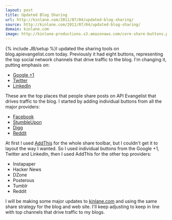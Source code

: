 ```yaml
---
layout: post
title: Updated Blog Sharing
url: http://kinlane.com/2011/07/04/updated-blog-sharing/
source: http://kinlane.com/2011/07/04/updated-blog-sharing/
domain: kinlane.com
image: http://kinlane-productions.s3.amazonaws.com/core-share-buttons.png
---
```

{% include JB/setup %}<img src="http://kinlane-productions.s3.amazonaws.com/core-share-buttons.png" alt="" align="right" />I updated the sharing tools on blog.apievangelist.com today. Previously it had eight buttons, representing the top social network channels that drive traffic to the blog. I'm changing it, putting emphasis on:
<ul class="mainlist">
     <li>
          <a title="Google +1" href="http://www.google.com/webmasters/+1/button/" target="_blank">Google +1</a>
     </li>
     <li>
          <a title="Twitter Share Button" href="http://twitter.com/about/resources/tweetbutton" target="_blank">Twitter</a>
     </li>
     <li>
          <a title="LinkedIn Share Button" href="http://www.linkedin.com/publishers" target="_blank">LinkedIn</a>
     </li>
</ul>These are the top places that people share posts on API Evangelist that drives traffic to the blog. <img src="http://kinlane-productions.s3.amazonaws.com/secondary-share-buttons.png" alt="" align="right" />I started by adding individual buttons from all the major providers:
<ul class="mainlist">
     <li>
          <a title="Facebook Like Button" href="http://developers.facebook.com/docs/reference/plugins/like/#" target="_blank">Facebook</a>
     </li>
     <li>
          <a title="StumbleUpon Share Button" href="http://www.stumbleupon.com/badges/" target="_blank">StumbleUpon</a>
     </li>
     <li>
          <a title="Digg Share Button" href="http://about.digg.com/downloads/button/smart" target="_blank">Digg</a>
     </li>
     <li>
          <a title="Reddit Share Button" href="http://www.reddit.com/buttons" target="_blank">Reddit</a>
     </li>
</ul>At first I used <a title="AddThis Sharing" href="http://www.addthis.com/analytics" target="_blank">AddThis</a> for the whole share toolbar, but I couldn't get it to layout the way I wanted. So I used individual buttons from the Google +1, Twitter and LinkedIn, then I used AddThis for the other top providers:
<ul class="mainlist">
     <li>Instapaper
     </li>
     <li>Hacker News
     </li>
     <li>DZone
     </li>
     <li>Posterous
     </li>
     <li>Tumblr
     </li>
     <li>Reddit
     </li>
</ul>I will be making some major updates to <a title="kinlane.com" href="http://www.kinlane.com" target="_blank">kinlane.com</a> and using the same share strategy for the blog and web site. I'll keep adjusting to keep in line with top channels that drive traffic to my blogs.